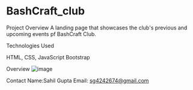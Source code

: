 # BashCraft_club

Project Overview
A landing page that showcases the club's previous and upcoming events pf BashCraft Club.

Technologies Used

HTML, CSS, JavaScript
Bootstrap
 
Overview
![image](https://github.com/user-attachments/assets/be317d6b-968f-401e-a5c9-11ae40ee73c2)


Contact
Name:Sahil Gupta
Email: sg4242674@gmail.com
